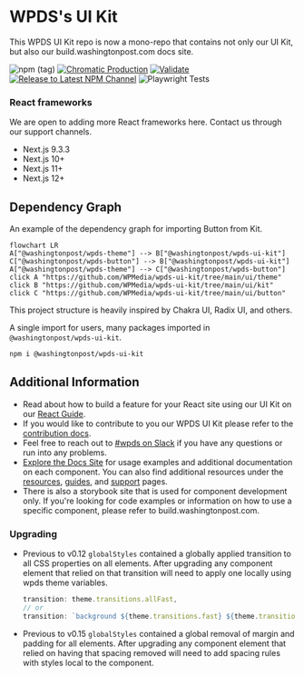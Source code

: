 # WPDS's UI Kit

This WPDS UI Kit repo is now a mono-repo that contains not only our UI Kit, but also our build.washingtonpost.com docs site.

![npm (tag)](https://img.shields.io/npm/v/@washingtonpost/wpds-ui-kit/latest) [![Chromatic Production](https://github.com/WPMedia/wpds-ui-kit/actions/workflows/chromatic-prod.yml/badge.svg)](https://github.com/WPMedia/wpds-ui-kit/actions/workflows/chromatic-prod.yml) [![Validate](https://github.com/WPMedia/wpds-ui-kit/actions/workflows/validation.yml/badge.svg)](https://github.com/WPMedia/wpds-ui-kit/actions/workflows/validation.yml) [![Release to Latest NPM Channel](https://github.com/WPMedia/wpds-ui-kit/actions/workflows/latest-release.yml/badge.svg)](https://github.com/WPMedia/wpds-ui-kit/actions/workflows/latest-release.yml) ![Playwright Tests](https://github.com/WPMedia/wpds-ui-kit/actions/workflows/playwright.yml/badge.svg)


### React frameworks

We are open to adding more React frameworks here. Contact us through our support channels.

- Next.js 9.3.3
- Next.js 10+
- Next.js 11+
- Next.js 12+


## Dependency Graph

An example of the dependency graph for importing Button from Kit.

```mermaid
flowchart LR
A["@washingtonpost/wpds-theme"] --> B["@washingtonpost/wpds-ui-kit"]
C["@washingtonpost/wpds-button"] --> B["@washingtonpost/wpds-ui-kit"]
A["@washingtonpost/wpds-theme"] --> C["@washingtonpost/wpds-button"]
click A "https://github.com/WPMedia/wpds-ui-kit/tree/main/ui/theme"
click B "https://github.com/WPMedia/wpds-ui-kit/tree/main/ui/kit"
click C "https://github.com/WPMedia/wpds-ui-kit/tree/main/ui/button"
```

This project structure is heavily inspired by Chakra UI, Radix UI, and others.

A single import for users, many packages imported in `@washingtonpost/wpds-ui-kit`.

```bash
npm i @washingtonpost/wpds-ui-kit
```

## Additional Information

- Read about how to build a feature for your React site using our UI Kit on our [React Guide](https://build.washingtonpost.com/resources/guides/react-guide).
- If you would like to contribute to you our WPDS UI Kit please refer to the [contribution docs](docs/CONTRIBUTING.md).
- Feel free to reach out to [#wpds on Slack](https://washpost.slack.com/archives/C01FWHF12BG) if you have any questions or run into any problems.
- [Explore the Docs Site](https://build.washingtonpost.com) for usage examples and additional documentation on each component. You can also find additional resources under the [resources](https://build.washingtonpost.com/resources), [guides](https://build.washingtonpost.com/resources/guides), and [support](https://build.washingtonpost.com/support) pages.
- There is also a storybook site that is used for component development only. If you're looking for code examples or information on how to use a specific component, please refer to build.washingtonpost.com.

### Upgrading

- Previous to v0.12 `globalStyles` contained a globally applied transition to all CSS properties on all elements. After upgrading any component element that relied on that transition will need to apply one locally using wpds theme variables.
  ```javascript
  transition: theme.transitions.allFast,
  // or
  transition: `background ${theme.transitions.fast} ${theme.transitions.inOut`
  ```
- Previous to v0.15 `globalStyles` contained a global removal of margin and padding for all elements. After upgrading any component element that relied on having that spacing removed will need to add spacing rules with styles local to the component.
